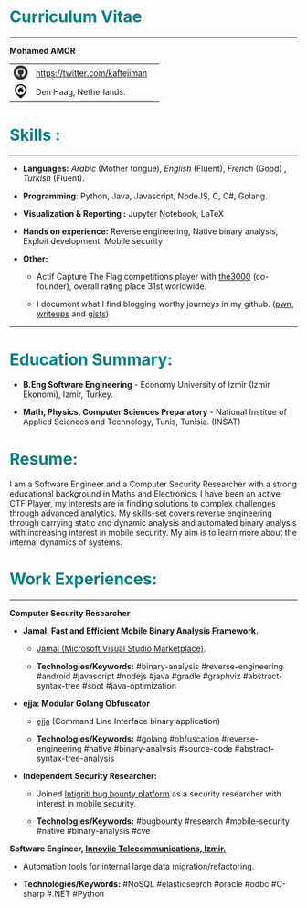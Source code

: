 <head>
</head>
<div class="flushleft" markdown="1">

# <span style="color: teal">Curriculum Vitae </span>

</div>

------------------------------------------------------------------------
<!-- 
<p>
  <img src="assets/cv_funny.png"/> 
</p> -->
<div class="flushleft" markdown="1">

**Mohamed AMOR**
</div>

|                                                           |                                  |     |
| :-------------------------------------------------------: | :------------------------------- | --- |
| <img src="assets/github.png" height="25px" width="25px">  | <https://twitter.com/kaftejiman> |     |
| <img src="assets/pasted9.png" height="25px" width="25px"> | Den Haag, Netherlands.           |     |


# <span style="color: teal">Skills :</span>

------------------------------------------------------------------------

-   **Languages:** *Arabic* (Mother tongue), *English* (Fluent),
    *French* (Good) , *Turkish* (Fluent).

-   **Programming**: Python, Java, Javascript, NodeJS, C, C\#, Golang.

-   **Visualization & Reporting :** Jupyter Notebook, LaTeX

-   **Hands on experience:** Reverse engineering, Native binary
    analysis, Exploit development, Mobile security

-   **Other:**

    -   Actif Capture The Flag competitions player with
        [the3000](https://ctftime.org/team/110885) (co-founder), overall
        rating place 31st worldwide.

    -   I document what I find blogging worthy journeys in my github.
        ([pwn](https://github.com/kaftejiman/pwn),
        [writeups](https://github.com/kaftejiman/ctf-writeups) and
        [gists](https://gist.github.com/kaftejiman))

------------------------------------------------------------------------

# <span style="color: teal">Education Summary: </span> 

-   <div class="flushleft" markdown="1">

    **B.Eng Software Engineering** - Economy University of Izmir (Izmir
    Ekonomi), Izmir, Turkey.

    </div>

-   <div class="flushleft" markdown="1">

    **Math, Physics, Computer Sciences Preparatory** - National Institue
    of Applied Sciences and Technology, Tunis, Tunisia. (INSAT)

    </div>

# <span style="color: teal">Resume:</span>

I am a Software Engineer and a Computer Security Researcher with a
strong educational background in Maths and Electronics. I have been an
active CTF Player, my interests are in finding solutions to complex
challenges through advanced analytics. My skills-set covers reverse
engineering through carrying static and dynamic analysis and automated
binary analysis with increasing interest in mobile security. My aim is to  learn more about the internal dynamics of systems.

# <span style="color: teal">Work Experiences:</span>

------------------------------------------------------------------------

<tr class="odd">
<td style="text-align: left;"><p><strong>Computer Security Researcher</strong></p>
<ul>
    <li><p><strong>Jamal: Fast and Efficient Mobile Binary Analysis Framework.</strong></p></li>
    <ul>
        <li><p><a href="https://marketplace.visualstudio.com/items?itemName=kaftejiman.jamal">Jamal (Microsoft Visual Studio Marketplace)</a>.</p></li>
        <li><p><strong>Technologies/Keywords:</strong> #binary-analysis #reverse-engineering #android #javascript #nodejs #java #gradle #graphviz #abstract-syntax-tree #soot #java-optimization</p></li>
    </ul>
    <li><p><strong>ejja: Modular Golang Obfuscator</strong></p></li>
    <ul>
        <li><p><a href="https://github.com/kaftejiman/ejja">ejja</a> (Command Line Interface binary application) </p></li>
        <li><p><strong>Technologies/Keywords:</strong> #golang #obfuscation #reverse-engineering #native #binary-analysis #source-code #abstract-syntax-tree-analysis</p></li>
    </ul>
    <!-- <li><p><strong>Dawg: Toy Programming Language that translates to Python for entry level learning compilers.</strong></p></li>
    <ul>
        <li><p><a href="https://github.com/kaftejiman/dawg">Dawg</a>.</p></li>
        <li><p><strong>Technologies/Keywords:</strong> #programming-language #tutorial #fun #python #antlr #lex #yacc</p></li> -->
    <!-- </ul> -->
    <li><p><strong>Independent Security Researcher:</strong></p></li>
    <ul>
        <li><p>Joined <a href="https://app.intigriti.com/profile/kaftejiman">Intigriti bug bounty platform</a> as a security researcher with interest in mobile security.</p></li>
        <li><p><strong>Technologies/Keywords:</strong> #bugbounty #research #mobile-security #native #binary-analysis #cve</p></li>
    </ul>
</ul>
<tr class="odd">
<td style="text-align: left;"><p><strong>Software Engineer, <a href="https://www.innovile.com/">Innovile Telecommunications, Izmir.</a></strong></p>
<ul>
<li><p>Automation tools for internal large data migration/refactoring.</p></li>
<li><p><strong>Technologies/Keywords:</strong> #NoSQL #elasticsearch #oracle #odbc #C-sharp #.NET #Python</p></li>
</ul>
</td>
</tr>
</td>
</tr>
<!-- Global site tag (gtag.js) - Google Analytics  -->
<script async src="https://www.googletagmanager.com/gtag/js?id=G-51CH9WM1H5"></script>
<script>
  window.dataLayer = window.dataLayer || [];
  function gtag(){dataLayer.push(arguments);}
  gtag('js', new Date());
  gtag('config', 'G-51CH9WM1H5');
</script>